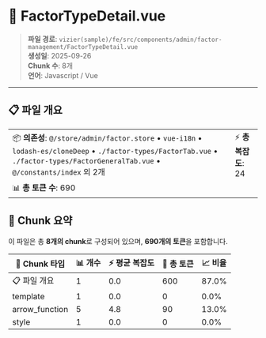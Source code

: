 # 📄 FactorTypeDetail.vue

> **파일 경로**: `vizier(sample)/fe/src/components/admin/factor-management/FactorTypeDetail.vue`  
> **생성일**: 2025-09-26  
> **Chunk 수**: 8개  
> **언어**: Javascript / Vue
---





## 📋 파일 개요

| | |
|--|--|
| 📦 **의존성**: `@/store/admin/factor.store` • `vue-i18n` • `lodash-es/cloneDeep` • `./factor-types/FactorTab.vue` • `./factor-types/FactorGeneralTab.vue` • `@/constants/index` 외 2개 | ⚡ **총 복잡도**: 24 |
| 📊 **총 토큰 수**: 690 |  |






## 🧩 Chunk 요약

이 파일은 총 **8개의 chunk**로 구성되어 있으며, **690개의 토큰**을 포함합니다.

| 🧩 Chunk 타입 | 📊 개수 | ⚡ 평균 복잡도 | 📝 총 토큰 | 📈 비율 |
|---------------|--------|-------------|----------|--------|
| 📋 파일 개요 | 1 | 0.0 | 600 | 87.0% |
| template | 1 | 0.0 | 0 | 0.0% |
| arrow_function | 5 | 4.8 | 90 | 13.0% |
| style | 1 | 0.0 | 0 | 0.0% |

